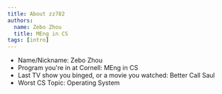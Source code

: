 ```yaml
---
title: About zz782
authors:
  name: Zebo Zhou
  title: MEng in CS
tags: [intro]
---
```


- Name/Nickname: Zebo Zhou
- Program you're in at Cornell: MEng in CS
- Last TV show you binged, or a movie you watched: Better Call Saul
- Worst CS Topic: Operating System